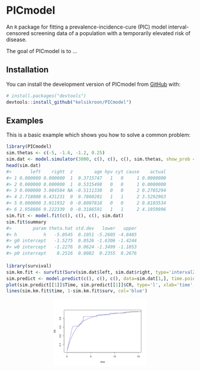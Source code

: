 
<!-- README.md is generated from README.Rmd. Please edit that file -->

# PICmodel

<!-- badges: start -->
<!-- badges: end -->

An `R` package for fitting a prevalence-incidence-cure (PIC) model
interval-censored screening data of a population with a temporarily
elevated risk of disease.

The goal of PICmodel is to …

## Installation

You can install the development version of PICmodel from
[GitHub](https://github.com/) with:

``` r
# install.packages("devtools")
devtools::install_github("kelsikroon/PICmodel")
```

## Examples

This is a basic example which shows you how to solve a common problem:

``` r
library(PICmodel)
sim.thetas <- c(-5, -1.6, -1.2, 0.25)
sim.dat <- model.simulator(3000, c(), c(), c(), sim.thetas, show_prob = 0.9, interval=3, include.h=T)
head(sim.dat)
#>       left    right  z        age hpv cyt cause    actual
#> 1 0.000000 0.000000  1  0.3715747   1   0     1 0.0000000
#> 2 0.000000 0.000000  1  0.5315498   0   0     1 0.0000000
#> 3 0.000000 3.084584 NA -0.5111330   0   0     2 0.2785294
#> 4 2.718008 6.431231  0  0.7860201   1   1     2 3.5292963
#> 5 0.000000 3.011932  0 -0.8007818   0   0     2 0.8103534
#> 6 2.958886 9.222339  0 -0.3186591   1   1     2 4.1959996
sim.fit <- model.fit(c(), c(), c(), sim.dat)
sim.fit$summary
#>        param theta.hat std.dev   lower   upper
#> h          h   -5.0545  0.1051 -5.2605 -4.8485
#> g0 intercept   -1.5275  0.0526 -1.6306 -1.4244
#> w0 intercept   -1.2276  0.0624 -1.3499 -1.1053
#> p0 intercept    0.2516  0.0082  0.2355  0.2676

library(survival)
sim.km.fit <- survfit(Surv(sim.dat$left, sim.dat$right, type='interval2')~1)
sim.predict <- model.predict(c(), c(), c(), data=sim.dat[1,], time.points = seq(0, 15, 0.5), fit=sim.fit)
plot(sim.predict[[1]]$Time, sim.predict[[1]]$CR, type='l', xlab='time', ylab='CR', ylim=c(0, 0.6))
lines(sim.km.fit$time, 1-sim.km.fit$surv, col='blue')
```

<img src="man/figures/README-example-1.png" width="50%" style="display: block; margin: auto;" />
